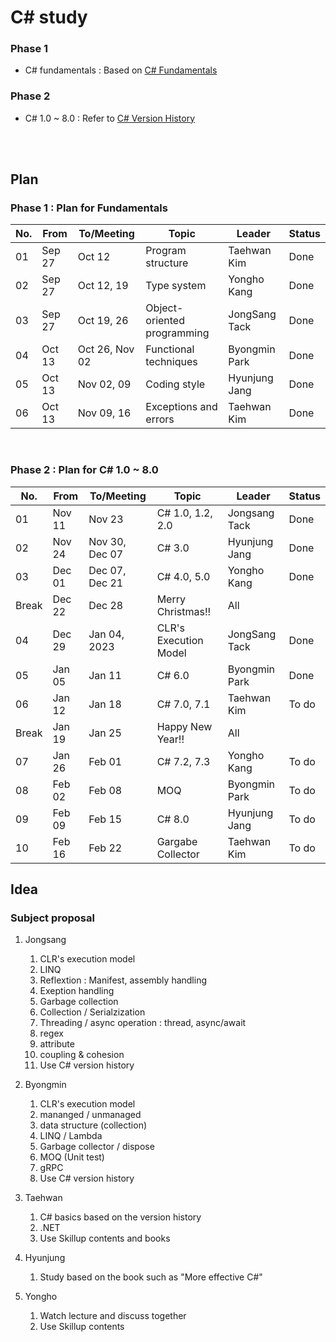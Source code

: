 # C# study

### Phase 1
- C# fundamentals : Based on [C# Fundamentals](https://learn.microsoft.com/en-us/dotnet/csharp/)

### Phase 2
- C# 1.0 ~ 8.0 : Refer to [C# Version History](https://learn.microsoft.com/en-us/dotnet/csharp/whats-new/csharp-version-history)
<br>
<br>

## Plan

### Phase 1 : Plan for Fundamentals

| No. | From | To/Meeting | Topic | Leader | Status |
|---|---|---|---|---|---|
| 01 | Sep 27 | Oct 12 | Program structure | Taehwan Kim | Done |
| 02 | Sep 27 | Oct 12, 19 | Type system | Yongho Kang | Done |
| 03 | Sep 27 | Oct 19, 26 | Object-oriented programming | JongSang Tack | Done |
| 04 | Oct 13 | Oct 26, Nov 02 | Functional techniques | Byongmin Park | Done |
| 05 | Oct 13 | Nov 02, 09 | Coding style | Hyunjung Jang | Done |
| 06 | Oct 13 | Nov 09, 16 | Exceptions and errors | Taehwan Kim | Done |
<br>

### Phase 2 : Plan for C# 1.0 ~ 8.0

| No. | From | To/Meeting | Topic | Leader | Status |
|---|---|---|---|---|---|
| 01 | Nov 11 | Nov 23 | C# 1.0, 1.2, 2.0 | Jongsang Tack | Done |
| 02 | Nov 24 | Nov 30, Dec 07 | C# 3.0 | Hyunjung Jang | Done |
| 03 | Dec 01 | Dec 07, Dec 21 | C# 4.0, 5.0 | Yongho Kang | Done |
| Break | Dec 22 | Dec 28 | Merry Christmas!! | All |  |
| 04 | Dec 29 | Jan 04, 2023 | CLR's Execution Model | JongSang Tack | Done |
| 05 | Jan 05 | Jan 11 | C# 6.0 | Byongmin Park | Done |
| 06 | Jan 12 | Jan 18 | C# 7.0, 7.1 | Taehwan Kim | To do |
| Break | Jan 19 | Jan 25 | Happy New Year!! | All |  |
| 07 | Jan 26 | Feb 01 | C# 7.2, 7.3 | Yongho Kang | To do |
| 08 | Feb 02 | Feb 08 | MOQ | Byongmin Park | To do |
| 09 | Feb 09 | Feb 15 | C# 8.0 | Hyunjung Jang | To do |
| 10 | Feb 16 | Feb 22 | Gargabe Collector | Taehwan Kim | To do |

## Idea

### Subject proposal

1. Jongsang  
   1. CLR's execution model
   1. LINQ
   1. Reflextion : Manifest, assembly handling
   1. Exeption handling
   1. Garbage collection
   1. Collection / Serialzization
   1. Threading / async operation : thread, async/await
   1. regex
   1. attribute
   1. coupling & cohesion
   1. Use C# version history

1. Byongmin
   1. CLR's execution model
   1. mananged / unmanaged
   1. data structure (collection)
   1. LINQ / Lambda
   1. Garbage collector / dispose
   1. MOQ (Unit test)
   1. gRPC
   1. Use C# version history

1. Taehwan
   1. C# basics based on the version history
   1. .NET
   1. Use Skillup contents and books

1. Hyunjung
   1. Study based on the book such as "More effective C#"

1. Yongho
   1. Watch lecture and discuss together
   1. Use Skillup contents







